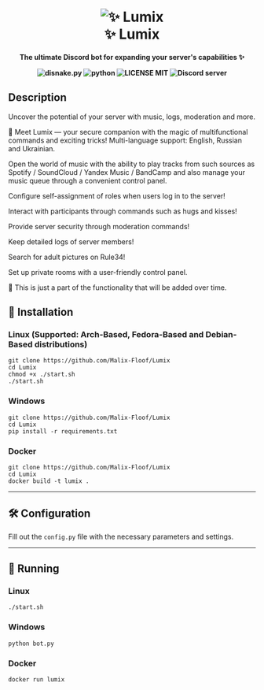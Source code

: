 <p align="light">
<h1 align="center">
  <br>
  <a><img src="https://github.com/Malix-Floof/Lumix/assets/101697781/d764596a-023c-44ca-8e57-85990f1fc2e7" alt=" ✨ Lumix"></a>
  <br>
   ✨ Lumix
  <br>
</h1>
<h4 align="center">

  The ultimate Discord bot for expanding your server's capabilities ✨


  ![disnake.py](https://img.shields.io/badge/disnake-py-blue.svg)
  ![python](https://img.shields.io/badge/Python-3.11.7-3.11.8-blue)
  ![LICENSE MIT](https://img.shields.io/badge/license-MIT-green)
  ![Discord server](https://discord.com/api/guilds/1019681172940390430/widget.png)
</h4>


## Description
Uncover the potential of your server with music, logs, moderation and more.

🌟 Meet Lumix — your secure companion with the magic of multifunctional commands and exciting tricks!
Multi-language support: English, Russian and Ukrainian.

Open the world of music with the ability to play tracks from such sources as Spotify / SoundCloud / Yandex Music / BandCamp and also manage your music queue through a convenient control panel.

Configure self-assignment of roles when users log in to the server!

Interact with participants through commands such as hugs and kisses!

Provide server security through moderation commands!

Keep detailed logs of server members!

Search for adult pictures on Rule34!

Set up private rooms with a user-friendly control panel.

🌟 This is just a part of the functionality that will be added over time.

## 🔑 Installation
### Linux (Supported: Arch-Based, Fedora-Based and Debian-Based distributions)
```shell
git clone https://github.com/Malix-Floof/Lumix
cd Lumix
chmod +x ./start.sh
./start.sh
```
### Windows
```
git clone https://github.com/Malix-Floof/Lumix
cd Lumix
pip install -r requirements.txt
```
### Docker
```
git clone https://github.com/Malix-Floof/Lumix
cd Lumix
docker build -t lumix .
```
___


## 🛠 Configuration
Fill out the `config.py` file with the necessary parameters and settings.

___


## 🚀 Running
### Linux 
```shell
./start.sh
```
### Windows
```
python bot.py
```
### Docker
```
docker run lumix
```
